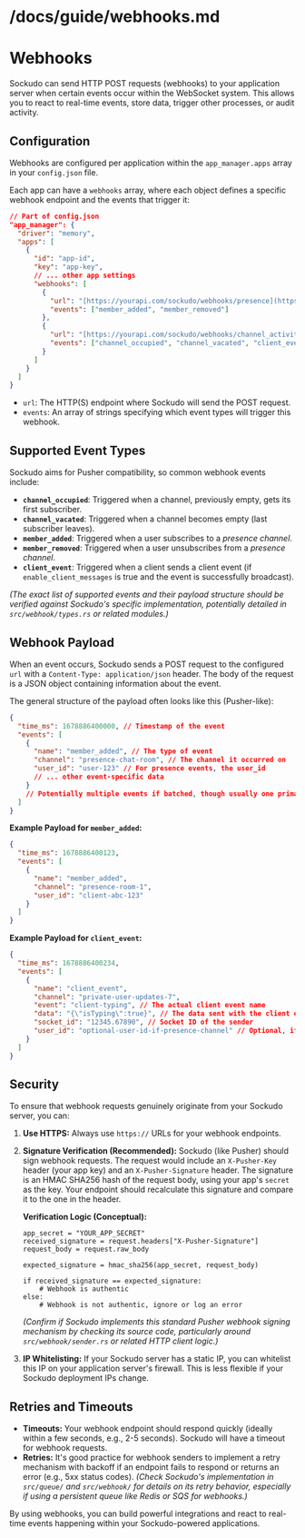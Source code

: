 # /docs/guide/webhooks.md

# Webhooks

Sockudo can send HTTP POST requests (webhooks) to your application server when certain events occur within the WebSocket system. This allows you to react to real-time events, store data, trigger other processes, or audit activity.

## Configuration

Webhooks are configured per application within the `app_manager.apps` array in your `config.json` file.

Each app can have a `webhooks` array, where each object defines a specific webhook endpoint and the events that trigger it:

```json
// Part of config.json
"app_manager": {
  "driver": "memory",
  "apps": [
    {
      "id": "app-id",
      "key": "app-key",
      // ... other app settings
      "webhooks": [
        {
          "url": "[https://yourapi.com/sockudo/webhooks/presence](https://yourapi.com/sockudo/webhooks/presence)",
          "events": ["member_added", "member_removed"]
        },
        {
          "url": "[https://yourapi.com/sockudo/webhooks/channel_activity](https://yourapi.com/sockudo/webhooks/channel_activity)",
          "events": ["channel_occupied", "channel_vacated", "client_event"]
        }
      ]
    }
  ]
}
```

-   `url`: The HTTP(S) endpoint where Sockudo will send the POST request.
-   `events`: An array of strings specifying which event types will trigger this webhook.

## Supported Event Types

Sockudo aims for Pusher compatibility, so common webhook events include:

-   **`channel_occupied`**: Triggered when a channel, previously empty, gets its first subscriber.
-   **`channel_vacated`**: Triggered when a channel becomes empty (last subscriber leaves).
-   **`member_added`**: Triggered when a user subscribes to a *presence channel*.
-   **`member_removed`**: Triggered when a user unsubscribes from a *presence channel*.
-   **`client_event`**: Triggered when a client sends a client event (if `enable_client_messages` is true and the event is successfully broadcast).

*(The exact list of supported events and their payload structure should be verified against Sockudo's specific implementation, potentially detailed in `src/webhook/types.rs` or related modules.)*

## Webhook Payload

When an event occurs, Sockudo sends a POST request to the configured `url` with a `Content-Type: application/json` header. The body of the request is a JSON object containing information about the event.

The general structure of the payload often looks like this (Pusher-like):

```json
{
  "time_ms": 1678886400000, // Timestamp of the event
  "events": [
    {
      "name": "member_added", // The type of event
      "channel": "presence-chat-room", // The channel it occurred on
      "user_id": "user-123" // For presence events, the user_id
      // ... other event-specific data
    }
    // Potentially multiple events if batched, though usually one primary event per request
  ]
}
```

**Example Payload for `member_added`:**
```json
{
  "time_ms": 1678886400123,
  "events": [
    {
      "name": "member_added",
      "channel": "presence-room-1",
      "user_id": "client-abc-123"
    }
  ]
}
```

**Example Payload for `client_event`:**
```json
{
  "time_ms": 1678886400234,
  "events": [
    {
      "name": "client_event",
      "channel": "private-user-updates-7",
      "event": "client-typing", // The actual client event name
      "data": "{\"isTyping\":true}", // The data sent with the client event (as a string)
      "socket_id": "12345.67890", // Socket ID of the sender
      "user_id": "optional-user-id-if-presence-channel" // Optional, if the client event was on a presence channel
    }
  ]
}
```

## Security

To ensure that webhook requests genuinely originate from your Sockudo server, you can:

1.  **Use HTTPS:** Always use `https://` URLs for your webhook endpoints.
2.  **Signature Verification (Recommended):**
    Sockudo (like Pusher) should sign webhook requests. The request would include an `X-Pusher-Key` header (your app key) and an `X-Pusher-Signature` header.
    The signature is an HMAC SHA256 hash of the request body, using your app's `secret` as the key. Your endpoint should recalculate this signature and compare it to the one in the header.

    **Verification Logic (Conceptual):**
    ```
    app_secret = "YOUR_APP_SECRET"
    received_signature = request.headers["X-Pusher-Signature"]
    request_body = request.raw_body

    expected_signature = hmac_sha256(app_secret, request_body)

    if received_signature == expected_signature:
        # Webhook is authentic
    else:
        # Webhook is not authentic, ignore or log an error
    ```

    *(Confirm if Sockudo implements this standard Pusher webhook signing mechanism by checking its source code, particularly around `src/webhook/sender.rs` or related HTTP client logic.)*

3.  **IP Whitelisting:** If your Sockudo server has a static IP, you can whitelist this IP on your application server's firewall. This is less flexible if your Sockudo deployment IPs change.

## Retries and Timeouts

-   **Timeouts:** Your webhook endpoint should respond quickly (ideally within a few seconds, e.g., 2-5 seconds). Sockudo will have a timeout for webhook requests.
-   **Retries:** It's good practice for webhook senders to implement a retry mechanism with backoff if an endpoint fails to respond or returns an error (e.g., 5xx status codes).
    *(Check Sockudo's implementation in `src/queue/` and `src/webhook/` for details on its retry behavior, especially if using a persistent queue like Redis or SQS for webhooks.)*

By using webhooks, you can build powerful integrations and react to real-time events happening within your Sockudo-powered applications.
